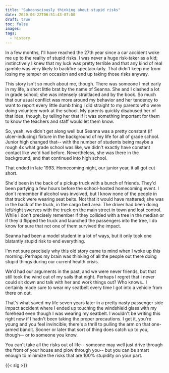 ```yaml
---
title: "Subconsciously thinking about stupid risks"
date: 2020-06-22T06:51:43-07:00
draft: true
toc: false
images:
tags:
  - history
---
```


In a few months, I'll have reached the 27th year since a car accident woke me up to the reality of stupid risks. I was never a huge risk-taker as a kid; instinctively I knew that my luck was pretty terrible and that any kind of real gamble was very likely to backfire spectacularly. That didn't keep me from losing my temper on occasion and end up taking those risks anyway.

This story isn't so much about me, though. There was someone I met early in my life, a short little brat by the name of Seanna. She and I clashed a lot in grade school; she was intensely straitlaced and by the book. So much that our usual conflict was more around my behavior and her tendency to want to report every little dumb thing I did straight to my parents who were doing volunteer work at the school. My parents quickly disabused her of that idea, though, by telling her that if it was something important for them to know the teachers and staff would let them know.

So, yeah, we didn't get along well but Seanna was a pretty constant (if ulcer-inducing) fixture in the background of my life for all of grade school. Junior high changed that-- with the number of students being maybe a rough 4x what grade school was like, we didn't exactly have constant contact like we'd had before. Nevertheless, she was there in the background, and that continued into high school.

That ended in late 1993. Homecoming night, our junior year, it all got cut short.

She'd been in the back of a pickup truck with a bunch of friends. They'd been partying a few hours before the school-hosted homecoming event. I don't remember if alcohol was involved, but I know none of the people in that truck were wearing seat belts. Not that it would have mattered; she was in the back of the truck, in the cargo bed area. The driver had been doing left/right swerves with the truck on the main street in town and lost control. While I don't precisely remember if they collided with a tree in the median or if they'd flipped the truck and launched the passengers into the tree, I do know for sure that not one of them survived the impact.

Seanna had been a model student in a lot of ways, but it only took one blatantly stupid risk to end everything.

I'm not sure precisely why this old story came to mind when I woke up this morning. Perhaps my brain was thinking of all the people out there doing stupid things during our current health crisis.

We'd had our arguments in the past, and we were never friends, but that still took the wind out of my sails that night. Perhaps I regret that I never could sit down and talk with her and work things out? Who knows.. I certainly made sure to wear my seatbelt every time I got into a vehicle from there on out.

That's what saved my life seven years later in a pretty nasty passenger side impact accident where I ended up touching the windshield glass with my forehead even though I was wearing my seatbelt. I wouldn't be writing this right now if I hadn't been taking the proper precautions. I get it, you're young and you feel invincible; there's a thrill to pulling the arm on that one-armed bandit. Sooner or later that sort of thing does catch up to you, though-- or to someone you know.

You can't take all the risks out of life-- someone may well just drive through the front of your house and plow through you-- but you can be smart enough to minimize the risks that are 100% stupidity on your part.

{{< sig >}}